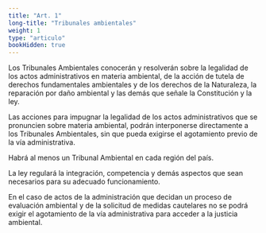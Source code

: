 ```yaml
---
title: "Art. 1"
long-title: "Tribunales ambientales"
weight: 1
type: "articulo"
bookHidden: true
---
```

Los Tribunales Ambientales conocerán y resolverán sobre la legalidad de los actos administrativos en materia ambiental, de la acción de tutela de derechos fundamentales ambientales y de los derechos de la Naturaleza, la reparación por daño ambiental y las demás que señale la Constitución y la ley.

Las acciones para impugnar la legalidad de los actos administrativos que se pronuncien sobre materia ambiental, podrán interponerse directamente a los Tribunales Ambientales, sin que pueda exigirse el agotamiento previo de la vía administrativa.

Habrá al menos un Tribunal Ambiental en cada región del país.

La ley regulará la integración, competencia y demás aspectos que sean necesarios para su adecuado funcionamiento.

En el caso de actos de la administración que decidan un proceso de evaluación ambiental y de la solicitud de medidas cautelares no se podrá exigir el agotamiento de la vía administrativa para acceder a la justicia ambiental.
